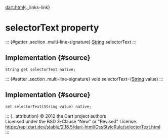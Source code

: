 [dart:html](../../dart-html/dart-html-library){._links-link}

selectorText property
=====================

::: {#getter .section .multi-line-signature}
[String](../../dart-core/string-class) selectorText
:::

Implementation {#source}
--------------

``` {.language-dart data-language="dart"}
String get selectorText native;
```

::: {#setter .section .multi-line-signature}
void selectorText=([String](../../dart-core/string-class) value)
:::

Implementation {#source}
--------------

``` {.language-dart data-language="dart"}
set selectorText(String value) native;
```

::: {._attribution}
© 2012 the Dart project authors\
Licensed under the BSD 3-Clause \"New\" or \"Revised\" License.\
<https://api.dart.dev/stable/2.18.5/dart-html/CssStyleRule/selectorText.html>
:::
